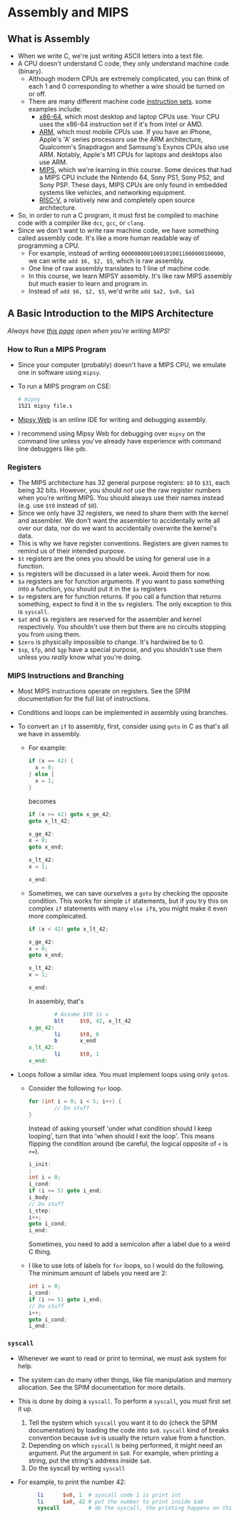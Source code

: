 # Assembly and MIPS

## What is Assembly

- When we write C, we're just writing ASCII letters into a text file.
- A CPU doesn't understand C code, they only understand machine code (binary).
  - Although modern CPUs are extremely complicated, you can think of each 1 and 0 corresponding to whether a wire should be turned on or off.
  - There are many different machine code [instruction sets](https://en.wikipedia.org/wiki/Instruction_set_architecture). some examples include:
    - [x86-64](https://en.wikipedia.org/wiki/X86-64#AMD64), which most desktop and laptop CPUs use. Your CPU uses the x86-64 instruction set if it's from Intel or AMD.
    - [ARM](https://en.wikipedia.org/wiki/ARM_architecture), which most mobile CPUs use. If you have an iPhone, Apple's 'A' series processors use the ARM architecture, Qualcomm's Snapdragon and Samsung's Exynos CPUs also use ARM. Notably, Apple's M1 CPUs for laptops and desktops also use ARM.
    - [MIPS](https://en.wikipedia.org/wiki/MIPS_architecture), which we're learning in this course. Some devices that had a MIPS CPU include the Nintendo 64, Sony PS1, Sony PS2, and Sony PSP. These days, MIPS CPUs are only found in embedded systems like vehicles, and networking equipment.
    - [RISC-V](https://en.wikipedia.org/wiki/RISC-V#Implementations), a relatively new and completely open source architecture.
- So, in order to run a C program, it must first be compiled to machine code with a compiler like `dcc`, `gcc`, or `clang`.
- Since we don't want to write raw machine code, we have something called assembly code. It's like a more human readable way of programming a CPU.
  - For example, instead of writing `00000000010001010011000000100000`, we can write `add $6, $2, $5`, which is raw assembly.
  - One line of raw assembly translates to 1 line of machine code.
  - In this course, we learn MIPSY assembly. It's like raw MIPS assembly but much easier to learn and program in.
  - Instead of `add $6, $2, $5`, we'd write `add $a2, $v0, $a1`

## A Basic Introduction to the MIPS Architecture

*Always have [this page](https://cgi.cse.unsw.edu.au/~cs1521/22T2/resources/mips-guide.html) open when you're writing MIPS!*

### How to Run a MIPS Program

- Since your computer (probably) doesn't have a MIPS CPU, we emulate one in software using `mipsy`.
- To run a MIPS program on CSE:

  ```bash
  # mipsy
  1521 mipsy file.s
  ```

- [Mipsy Web](https://cs1521.web.cse.unsw.edu.au/mipsy/) is an online IDE for writing and debugging assembly.
- I recommend using Mipsy Web for debugging over `mipsy` on the command line unless you've already have experience with command line debuggers like `gdb`.

### Registers

- The MIPS architecture has 32 general purpose registers: `$0` to `$31`, each being 32 bits. However, you should *not* use the raw register numbers when you're writing MIPS. You should always use their names instead (e.g. use `$t0` instead of `$8`).
- Since we only have 32 registers, we need to share them with the kernel and assembler. We don't want the assembler to accidentally write all over our data, nor do we want to accidentally overwrite the kernel's data.
- This is why we have register conventions. Registers are given names to remind us of their intended purpose.
- `$t` registers are the ones you should be using for general use in a function.
- `$s` registers will be discussed in a later week. Avoid them for now.
- `$a` registers are for function arguments. If you want to pass something into a function, you should put it in the `$a` registers
- `$v` registers are for function returns. If you call a function that returns something, expect to find it in the `$v` registers. The only exception to this is `syscall`.
- `$at` and `$k` registers are reserved for the assembler and kernel respectively. You shouldn't use them but there are no circuits stopping you from using them.
- `$zero` is physically impossible to change. It's hardwired be to 0.
- `$sp`, `$fp`, and `$gp` have a special purpose, and you shouldn't use them unless you *really* know what you're doing.

### MIPS Instructions and Branching

- Most MIPS instructions operate on registers. See the SPIM documentation for the full list of instructions.
- Conditions and loops can be implemented in assembly using branches.
- To convert an `if` to assembly, first, consider using `goto` in C as that's all we have in assembly.
  - For example:

    ```c
    if (x == 42) {
      x = 0;
    } else {
      x = 1;
    }
    ```

    becomes

    ```c
    if (x >= 42) goto x_ge_42;
    goto x_lt_42;

    x_ge_42:
    x = 0;
    goto x_end;

    x_lt_42:
    x = 1;

    x_end:
    ```

  - Sometimes, we can save ourselves a `goto` by checking the opposite condition. This works for simple `if` statements, but if you try this on complex `if` statements with many `else if`s, you might make it even more compleicated.

    ```c
    if (x < 42) goto x_lt_42;

    x_ge_42:
    x = 0;
    goto x_end;

    x_lt_42:
    x = 1;

    x_end:
    ```

    In assembly, that's

    ```mips
            # Assume $t0 is x
            blt     $t0, 42, x_lt_42
    x_ge_42:
            li      $t0, 0
            b       x_end
    x_lt_42:
            li      $t0, 1
    x_end:
    ```

- Loops follow a similar idea. You must implement loops using only `goto`s.
  - Consider the following `for` loop.

    ```c
    for (int i = 0; i < 5; i++) {
            // Do stuff
    }
    ```

    Instead of asking yourself 'under what condition should I keep looping', turn that into 'when should I exit the loop'. This means flipping the condition around (be careful, the logical opposite of `<` is `>=`).

    ```c
    i_init:
    ;
    int i = 0;
    i_cond:
    if (i >= 5) goto i_end;
    i_body:
    // Do stuff
    i_step:
    i++;
    goto i_cond;
    i_end:
    ```

    Sometimes, you need to add a semicolon after a label due to a weird C thing.

  - I like to use lots of labels for `for` loops, so I would do the following. The minimum amount of labels you need are 2:

    ```c
    int i = 0;
    i_cond:
    if (i >= 5) goto i_end;
    // Do stuff
    i++;
    goto i_cond;
    i_end:
    ```

### `syscall`

- Whenever we want to read or print to terminal, we must ask system for help.
- The system can do many other things, like file manipulation and memory allocation. See the SPIM documentation for more details.
- This is done by doing a `syscall`. To perform a `syscall`, you must first set it up.

  1. Tell the system which `syscall` you want it to do (check the SPIM documentation) by loading the code into `$v0`. `syscall` kind of breaks convention because `$v0` is usually the return value from a function.
  2. Depending on which `syscall` is being performed, it might need an argument. Put the argument in `$a0`. For example, when printing a string, put the string's address inside `$a0`.
  3. Do the syscall by writing `syscall`

- For example, to print the number 42:

  ```mips
        li      $v0, 1  # syscall code 1 is print int
        li      $a0, 42 # put the number to print inside $a0
        syscall         # do the syscall, the printing happens on this line
  ```

